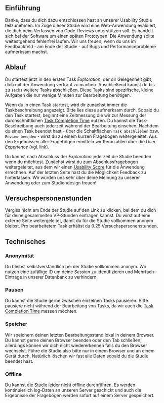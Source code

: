 ## Einführung

Danke, dass du dich dazu entschlossen hast an unserer Usability Studie teilzunehmen. Im Zuge dieser Studie wird eine Web-Anwendung evaluiert, die dich beim Verfassen von Code-Reviews unterstützen soll. Es handelt sich bei der Software um einen späten Prototypen. Die Anwendung sollte weitestgehend fehlerfrei laufen. Wir uns freuen, wenn du uns im Feedbackfeld - am Ende der Studie - auf Bugs und Performanceprobleme aufmerksam machst.

## Ablauf

Du startest jetzt in den ersten Task *Exploration*, der dir Gelegenheit gibt, dich mit der Anwendung vertraut zu machen. Anschließend kannst du bis zu `sechs` weitere Tasks abschließen. Diese Tasks sind spezifische, kleine Aufgaben die nur wenige Minuten zur Bearbeitung benötigen.

Wenn du in einen Task startest, wird dir zunächst immer die Taskbeschreibung angezeigt. Bitte lies diese aufmerksam durch. Sobald du den Task startest, beginnt eine Zeitmessung die wir zur Messung der durchschnittlichen [Task Completion Time](https://www.usabilityfirst.com/glossary/task-completion-time/index.html#:~:text=a%20measure%20of%20the%20time,typical%20metric%20in%20usability%20evaluation.) nutzen. Du kannst die Task-Beschreibung auch jederzeit während der Bearbeitung einsehen. 
Nachdem du einen Task beendet hast - über die Schaltflächen `Task abschließen` bzw. `Review beenden` - wirst du zu einem kurzen Fragebogen weitergeleitet. Aus den Ergebnissen aller Fragebögen ermitteln wir Kennzahlen über die *User Experience* (vgl. [link](https://www.ueq-online.org/)).

Du kannst nach Abschluss der *Exploration* jederzeit die Studie beenden wenn du möchtest. Zunächst wirst du zum Abschlussfragebogen weitergeleitet, aus dem wir einen [Usability Score](https://www.usability.gov/how-to-and-tools/methods/system-usability-scale.html) für die Anwendung errechnen. Auf der letzten Seite hast du die Möglichkeit Feedback zu hinterlassen. Wir würden uns sehr über deine Meinung zu unserer Anwendung oder zum Studiendesign freuen!

## Versuchspersonenstunden

Vergiss nicht am Ende der Studie auf den Link zu klicken, bei dem du dich für deine gesammelten VP-Stunden eintragen kannst. Du wirst auf eine externe Seite weitergeleitet, damit du für die Studie vollkommen anonym bleibst. Pro bearbeitetem Task erhältst du 0.25 Versuchspersonenstunden.

## Technisches

### Anonymität

Du bleibst selbstverständlich bei der Studie vollkommen anonym. Wir nutzen eine zufällige ID um deine *Session* zu identifizieren und Mehrfach-Einträge in unserer Datenbank zu verhindern.

### Pausen

Du kannst die Studie gerne zwischen einzelnen Tasks pausieren. Bitte pausiere nicht während der Bearbeitung von Tasks, da wir auch die [Task Completion Time](https://www.usabilityfirst.com/glossary/task-completion-time/index.html#:~:text=a%20measure%20of%20the%20time,typical%20metric%20in%20usability%20evaluation.) messen möchten.

### Speicher

Wir speichern deinen letzten Bearbeitungsstand lokal in deinem Browser. Du kannst gerne deinen Browser beenden oder den Tab schließen, allerdings können wir dich nicht wiedererkennen falls du den Browser wechselst. Führe die Studie also bitte nur in einem Browser und an einem Gerät durch. Natürlich löschen wir fast alle Daten sobald du die Studie beendet hast.

### Offline

Du kannst die Studie leider nicht offline durchführen. Es werden kontinuierlich log-Daten an unseren Server geschickt und auch die Ergebnisse der Fragebögen werden sofort auf einem Server gespeichert.

